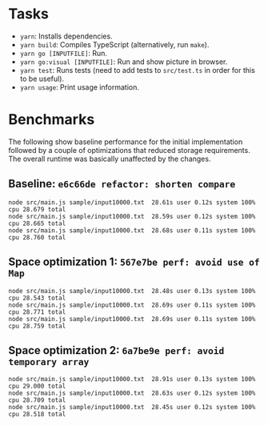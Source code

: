 # Tasks

- `yarn`: Installs dependencies.
- `yarn build`: Compiles TypeScript (alternatively, run `make`).
- `yarn go [INPUTFILE]`: Run.
- `yarn go:visual [INPUTFILE]`: Run and show picture in browser.
- `yarn test`: Runs tests (need to add tests to `src/test.ts` in order for this to be useful).
- `yarn usage`: Print usage information.

# Benchmarks

The following show baseline performance for the initial implementation followed by a couple of optimizations that reduced storage requirements. The overall runtime was basically unaffected by the changes.

## Baseline: `e6c66de refactor: shorten compare`

```
node src/main.js sample/input10000.txt  28.61s user 0.12s system 100% cpu 28.679 total
node src/main.js sample/input10000.txt  28.59s user 0.12s system 100% cpu 28.665 total
node src/main.js sample/input10000.txt  28.68s user 0.11s system 100% cpu 28.760 total
```

## Space optimization 1: `567e7be perf: avoid use of Map`

```
node src/main.js sample/input10000.txt  28.48s user 0.13s system 100% cpu 28.543 total
node src/main.js sample/input10000.txt  28.69s user 0.11s system 100% cpu 28.771 total
node src/main.js sample/input10000.txt  28.69s user 0.11s system 100% cpu 28.759 total
```

## Space optimization 2: `6a7be9e perf: avoid temporary array`

```
node src/main.js sample/input10000.txt  28.91s user 0.13s system 100% cpu 29.000 total
node src/main.js sample/input10000.txt  28.63s user 0.12s system 100% cpu 28.709 total
node src/main.js sample/input10000.txt  28.45s user 0.12s system 100% cpu 28.518 total
```
